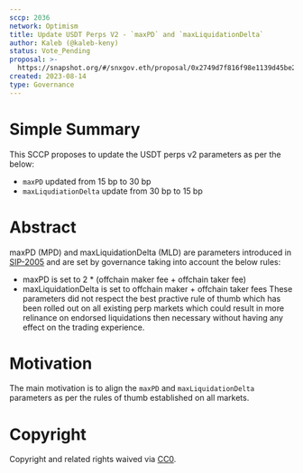```yaml
---
sccp: 2036
network: Optimism
title: Update USDT Perps V2 - `maxPD` and `maxLiquidationDelta`
author: Kaleb (@kaleb-keny)
status: Vote_Pending
proposal: >-
  https://snapshot.org/#/snxgov.eth/proposal/0x2749d7f816f98e1139d45be2ed38d30801858b104fae05a6eddef7fc4b86d5b8
created: 2023-08-14
type: Governance
---
```


# Simple Summary

This SCCP proposes to update the USDT perps v2 parameters as per the below:
- `maxPD` updated from 15 bp to 30 bp
- `maxLiqudiationDelta` update from 30 bp to 15 bp

# Abstract

maxPD (MPD) and maxLiquidationDelta (MLD) are parameters introduced in [SIP-2005](https://sips.synthetix.io/sips/sip-2005/) and are set by governance taking into account the below rules:
- maxPD is set to 2 * (offchain maker fee + offchain taker fee)
- maxLiquidationDelta is set to offchain maker + offchain taker fees
These parameters did not respect the best practive rule of thumb which has been rolled out on all existing perp markets which could result in more relinance on endorsed liquidations then necessary without having any effect on the trading experience.

# Motivation

The main motivation is to align the `maxPD` and `maxLiquidationDelta` parameters as per the rules of thumb established on all markets.

# Copyright

Copyright and related rights waived via [CC0](https://creativecommons.org/publicdomain/zero/1.0/).


